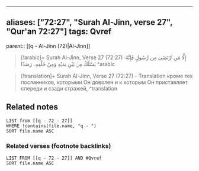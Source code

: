 
---
aliases: ["72:27", "Surah Al-Jinn, verse 27", "Qur'an 72:27"]
tags: Qvref
---

parent:: [[q - Al-Jinn (72)|Al-Jinn]]

> [!arabic]+ Surah Al-Jinn, Verse 27 (72:27)
> <span class="quran-arabic">إِلَّا مَنِ ٱرْتَضَىٰ مِن رَّسُولٍ فَإِنَّهُۥ يَسْلُكُ مِنۢ بَيْنِ يَدَيْهِ وَمِنْ خَلْفِهِۦ رَصَدًا</span>
^arabic

> [!translation]+ Surah Al-Jinn, Verse 27 (72:27) - Translation
> кроме тех посланников, которыми Он доволен и к которым Он приставляет спереди и сзади стражей,
^translation



## Related notes
```dataview
LIST from [[q - 72 - 27]]
WHERE !contains(file.name, "q - ")
SORT file.name ASC
```

### Related verses (footnote backlinks)
```dataview
LIST FROM [[q - 72 - 27]] AND #Qvref
SORT file.name ASC
```

